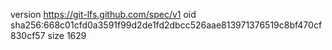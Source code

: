 version https://git-lfs.github.com/spec/v1
oid sha256:668c01cfd0a3591f99d2de1fd2dbcc526aae813971376519c8bf470cf830cf57
size 1629
